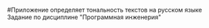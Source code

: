 #Приложение определяет тональность текстов на русском языке
 Задание по дисциплине "Программная инженерия"
